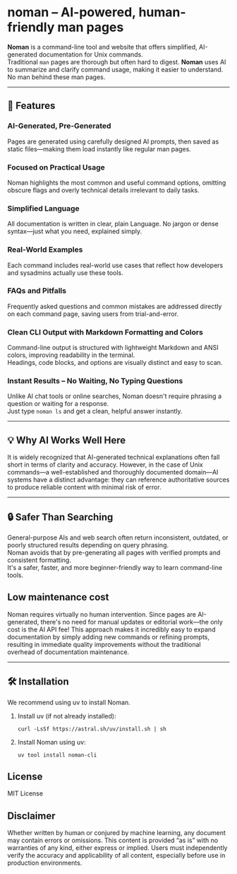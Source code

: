 # noman – AI-powered, human-friendly man pages

**Noman** is a command-line tool and website that offers simplified, AI-generated documentation for Unix commands.  
Traditional `man` pages are thorough but often hard to digest. **Noman** uses AI to summarize and clarify command usage, making it easier to understand. No man behind these man pages.

---

## 🚀 Features

### AI-Generated, Pre-Generated  
Pages are generated using carefully designed AI prompts, then saved as static files—making them load instantly like regular man pages.

### Focused on Practical Usage  
Noman highlights the most common and useful command options, omitting obscure flags and overly technical details irrelevant to daily tasks.

### Simplified Language  
All documentation is written in clear, plain Language. No jargon or dense syntax—just what you need, explained simply.

### Real-World Examples  
Each command includes real-world use cases that reflect how developers and sysadmins actually use these tools.

### FAQs and Pitfalls  
Frequently asked questions and common mistakes are addressed directly on each command page, saving users from trial-and-error.

### Clean CLI Output with Markdown Formatting and Colors  
Command-line output is structured with lightweight Markdown and ANSI colors, improving readability in the terminal.  
Headings, code blocks, and options are visually distinct and easy to scan.

### Instant Results – No Waiting, No Typing Questions  
Unlike AI chat tools or online searches, Noman doesn't require phrasing a question or waiting for a response.  
Just type `noman ls` and get a clean, helpful answer instantly.

---

## 💡 Why AI Works Well Here

It is widely recognized that AI-generated technical explanations often fall short in terms of clarity and accuracy. However, in the case of Unix commands—a well-established and thoroughly documented domain—AI systems have a distinct advantage: they can reference authoritative sources to produce reliable content with minimal risk of error.

---

## 🔒 Safer Than Searching

General-purpose AIs and web search often return inconsistent, outdated, or poorly structured results depending on query phrasing.  
Noman avoids that by pre-generating all pages with verified prompts and consistent formatting.  
It's a safer, faster, and more beginner-friendly way to learn command-line tools.

## Low maintenance cost

Noman requires virtually no human intervention. Since pages are AI-generated, there's no need for manual updates or editorial work—the only cost is the AI API fee! This approach makes it incredibly easy to expand documentation by simply adding new commands or refining prompts, resulting in immediate quality improvements without the traditional overhead of documentation maintenance.

---

## 🛠 Installation

We recommend using uv to install Noman.

1. Install uv (if not already installed):

   ```console
   curl -LsSf https://astral.sh/uv/install.sh | sh
   ```
2. Install Noman using uv:

   ```console
   uv tool install noman-cli
   ```

## License

MIT License

## Disclaimer

Whether written by human or conjured by machine learning, any document may contain errors or omissions. This content is provided “as is” with no warranties of any kind, either express or implied. Users must independently verify the accuracy and applicability of all content, especially before use in production environments.
